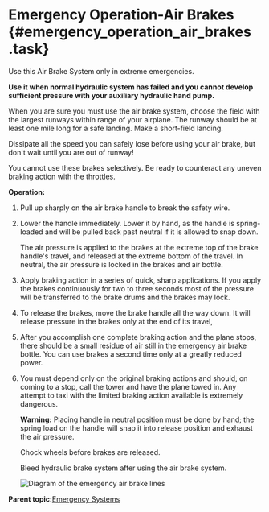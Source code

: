 # Emergency Operation-Air Brakes {#emergency_operation_air_brakes .task}

Use this Air Brake System only in extreme emergencies.

**Use it when normal hydraulic system has failed and you cannot develop sufficient pressure with your auxiliary hydraulic hand pump.**

When you are sure you must use the air brake system, choose the field with the largest runways within range of your airplane. The runway should be at least one mile long for a safe landing. Make a short-field landing.

Dissipate all the speed you can safely lose before using your air brake, but don't wait until you are out of runway!

You cannot use these brakes selectively. Be ready to counteract any uneven braking action with the throttles.

**Operation:**

1.  Pull up sharply on the air brake handle to break the safety wire.

2.  Lower the handle immediately. Lower it by hand, as the handle is spring-loaded and will be pulled back past neutral if it is allowed to snap down.

    The air pressure is applied to the brakes at the extreme top of the brake handle's travel, and released at the extreme bottom of the travel. In neutral, the air pressure is locked in the brakes and air bottle.

3.  Apply braking action in a series of quick, sharp applications. If you apply the brakes continuously for two to three seconds most of the pressure will be transferred to the brake drums and the brakes may lock.

4.  To release the brakes, move the brake handle all the way down. It will release pressure in the brakes only at the end of its travel,

5.  After you accomplish one complete braking action and the plane stops, there should be a small residue of air still in the emergency air brake bottle. You can use brakes a second time only at a greatly reduced power.

6.  You must depend only on the original braking actions and should, on coming to a stop, call the tower and have the plane towed in. Any attempt to taxi with the limited braking action available is extremely dangerous.

    **Warning:** Placing handle in neutral position must be done by hand; the spring load on the handle will snap it into release position and exhaust the air pressure.

    Chock wheels before brakes are released.

    Bleed hydraulic brake system after using the air brake system.

    ![Diagram of the emergency air brake lines](../images/emerg_air_brakes.png "The emergency air brake lines")


**Parent topic:**[Emergency Systems](../topics/emergency_systems.md)

